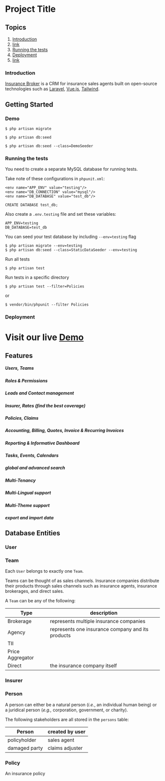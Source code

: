 # Project Title
<!-- One paragraph of your project's description goes here. Describe what your project is, what problem it solves, how it solves the problem, and the architecture. -->


## Topics

1. [Introduction](#introduction)
2. [link](#link)
3. [Running the tests](#running-the-tests)
4. [Deployment](#deployment)
5. [link](#link)




### Introduction

[Insurance Broker]() is a CRM for insurance sales agents built on open-source technologies such as [Laravel](), [Vue.js](), [Tailwind]().

## Getting Started

### Demo

    $ php artisan migrate

    $ php artisan db:seed

    $ php artisan db:seed --class=DemoSeeder


### Running the tests

You need to create a separate MySQL database for running tests.

Take note of these configurations in `phpunit.xml`:

```
<env name="APP_ENV" value="testing"/>
<env name="DB_CONNECTION" value="mysql"/>
<env name="DB_DATABASE" value="test_db"/>
```

```
CREATE DATABASE test_db;
```

Also create a `.env.testing` file and set these variables:

```
APP_ENV=testing
DB_DATABASE=test_db
```

You can seed your test database by including `--env=testing` flag

    $ php artisan migrate --env=testing
    $ php artisan db:seed --class=StaticDataSeeder --env=testing

Run all tests

    $ php artisan test

Run tests in a specific directory

    $ php artisan test --filter=Policies

or

    $ vendor/bin/phpunit --filter Policies


### Deployment

# Visit our live [Demo](https://demo.mydomain.com)

## Features

##### Users, Teams

##### Roles & Permissions

##### Leads and Contact management

##### Insurer, Rates (find the best coverage)

##### Policies, Claims

##### Accounting, Billing, Quotes, Invoice & Recurring Invoices

##### Reporting & Informative Dashboard

##### Tasks, Events, Calendars

##### global and advanced search

##### Multi-Tenancy
<!-- It is possible that there are multiple records for the same person. For example suppose John Doe buys a policy from Insurer A and a policy from Insurer B. Both insurer A and insurer B register John Doe on the system and a separate record is kept for both insurers like this they can manage their own data. -->

##### Multi-Lingual support

##### Multi-Theme support

##### export and import data

## Database Entities

### User



### Team

Each `User` belongs to exactly one `Team`.

Teams can be thought of as sales channels. Insurance companies distribute their products through sales channels such as insurance agents, insurance brokerages, and direct sales.

A `Team` can be any of the following:

|Type|description|
|-|-|
|Brokerage|represents multiple insurance companies|
|Agency|represents one insurance company and its products|
|TII||
|Price Aggregator||
|Direct|the insurance company itself|

### Insurer

### Person

A person can either be a natural person (_i.e._, an individual human being) or a juridical person (_e.g.,_ corporation, government, or charity).

The following stakeholders are all stored in the `persons` table:

| Person        | created by user |
|---------------|-----------------|
| policyholder  | sales agent     |
| damaged party | claims adjuster |


### Policy

An insurance policy

